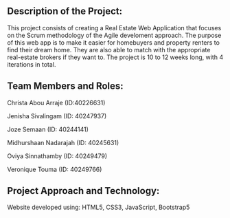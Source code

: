 ## Description of the Project: 
This project consists of creating a Real Estate Web Application that focuses on the Scrum methodology of the Agile develoment approach. 
The purpose of this web app is to make it easier for homebuyers and property renters to find their dream home. They are also able to match with the appropriate real-estate brokers if they want to. 
The project is 10 to 12 weeks long, with 4 iterations in total. 

## Team Members and Roles:
Christa Abou Arraje (ID:40226631)

Jenisha Sivalingam (ID: 40247937)

Joze Semaan (ID: 40244141)

Midhurshaan Nadarajah (ID: 40245631)

Oviya Sinnathamby (ID: 40249479)

Veronique Touma (ID: 40249766)

## Project Approach and Technology: 
Website developed using: HTML5, CSS3, JavaScript, Bootstrap5 


